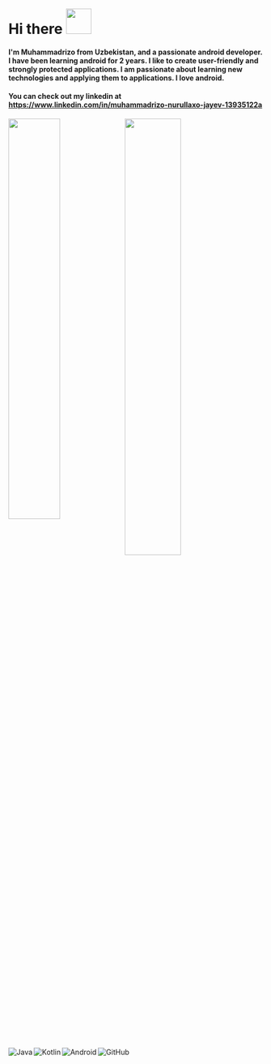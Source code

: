 #                            Hi there <img src="https://raw.githubusercontent.com/nixin72/nixin72/master/wave.gif" width="50" height="50">

#### I'm Muhammadrizo from Uzbekistan, and a passionate android developer. I have been learning android for 2 years. I like to create user-friendly and strongly protected applications. I am passionate about learning new technologies and applying them to applications. I love android.
#### You can check out my linkedin at https://www.linkedin.com/in/muhammadrizo-nurullaxo-jayev-13935122a

<img align="left" width="45%" src="https://github-readme-stats.vercel.app/api/top-langs/?username=muhammadrizo2003&show_icons=true&theme=radical&layout=compact" />

<img align="left" width="47%" src="https://github-readme-stats.vercel.app/api?username=muhammadrizo2003&show_icons=true&theme=radical" />

<img align="left" alt="Java" src="https://img.shields.io/badge/java-%23ED8B00.svg?style=for-the-badge&logo=java&logoColor=white" />
<img align="left" alt="Kotlin" src="https://img.shields.io/badge/kotlin-%230095D5.svg?style=for-the-badge&logo=kotlin&logoColor=white" />
<img align="left" alt="Android" src="https://img.shields.io/badge/Android-3DDC84?style=for-the-badge&logo=android&logoColor=white" />
<img alt="GitHub" src="https://img.shields.io/badge/github-%23121011.svg?style=for-the-badge&logo=github&logoColor=white" />

